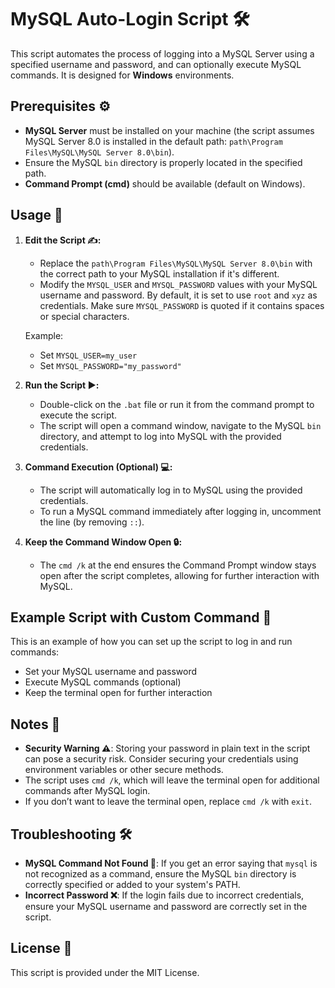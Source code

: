 # MySQL Auto-Login Script 🛠️

This script automates the process of logging into a MySQL Server using a specified username and password, and can optionally execute MySQL commands. It is designed for **Windows** environments.

## Prerequisites ⚙️

- **MySQL Server** must be installed on your machine (the script assumes MySQL Server 8.0 is installed in the default path: `path\Program Files\MySQL\MySQL Server 8.0\bin`).
- Ensure the MySQL `bin` directory is properly located in the specified path.
- **Command Prompt (cmd)** should be available (default on Windows).

## Usage 🚀

1. **Edit the Script ✍️:**
   - Replace the `path\Program Files\MySQL\MySQL Server 8.0\bin` with the correct path to your MySQL installation if it's different.
   - Modify the `MYSQL_USER` and `MYSQL_PASSWORD` values with your MySQL username and password. By default, it is set to use `root` and `xyz` as credentials. Make sure `MYSQL_PASSWORD` is quoted if it contains spaces or special characters.

   Example:
   - Set `MYSQL_USER=my_user`
   - Set `MYSQL_PASSWORD="my_password"`

2. **Run the Script ▶️:**
   - Double-click on the `.bat` file or run it from the command prompt to execute the script.
   - The script will open a command window, navigate to the MySQL `bin` directory, and attempt to log into MySQL with the provided credentials.

3. **Command Execution (Optional) 💻:**
   - The script will automatically log in to MySQL using the provided credentials.
   - To run a MySQL command immediately after logging in, uncomment the line (by removing `::`).

4. **Keep the Command Window Open 🔒:**
   - The `cmd /k` at the end ensures the Command Prompt window stays open after the script completes, allowing for further interaction with MySQL.

## Example Script with Custom Command 📝

This is an example of how you can set up the script to log in and run commands:

- Set your MySQL username and password
- Execute MySQL commands (optional)
- Keep the terminal open for further interaction

## Notes 📌

- **Security Warning ⚠️**: Storing your password in plain text in the script can pose a security risk. Consider securing your credentials using environment variables or other secure methods.
- The script uses `cmd /k`, which will leave the terminal open for additional commands after MySQL login.
- If you don’t want to leave the terminal open, replace `cmd /k` with `exit`.

## Troubleshooting 🛠️

- **MySQL Command Not Found 🚫**: If you get an error saying that `mysql` is not recognized as a command, ensure the MySQL `bin` directory is correctly specified or added to your system's PATH.
- **Incorrect Password ❌**: If the login fails due to incorrect credentials, ensure your MySQL username and password are correctly set in the script.

## License 📝

This script is provided under the MIT License.
